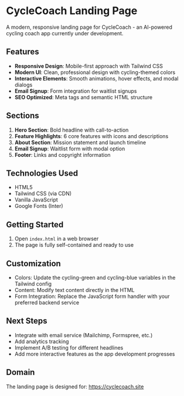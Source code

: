 # CycleCoach Landing Page

A modern, responsive landing page for CycleCoach - an AI-powered cycling coach app currently under development.

## Features

- **Responsive Design**: Mobile-first approach with Tailwind CSS
- **Modern UI**: Clean, professional design with cycling-themed colors
- **Interactive Elements**: Smooth animations, hover effects, and modal dialogs
- **Email Signup**: Form integration for waitlist signups
- **SEO Optimized**: Meta tags and semantic HTML structure

## Sections

1. **Hero Section**: Bold headline with call-to-action
2. **Feature Highlights**: 6 core features with icons and descriptions
3. **About Section**: Mission statement and launch timeline
4. **Email Signup**: Waitlist form with modal option
5. **Footer**: Links and copyright information

## Technologies Used

- HTML5
- Tailwind CSS (via CDN)
- Vanilla JavaScript
- Google Fonts (Inter)

## Getting Started

1. Open `index.html` in a web browser
2. The page is fully self-contained and ready to use

## Customization

- Colors: Update the cycling-green and cycling-blue variables in the Tailwind config
- Content: Modify text content directly in the HTML
- Form Integration: Replace the JavaScript form handler with your preferred backend service

## Next Steps

- Integrate with email service (Mailchimp, Formspree, etc.)
- Add analytics tracking
- Implement A/B testing for different headlines
- Add more interactive features as the app development progresses

## Domain

The landing page is designed for: https://cyclecoach.site 